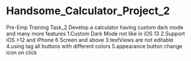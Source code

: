 # Handsome_Calculator_Project_2
Pre-Emp Training Task_2 Develop a calculator having custom dark mode and many more features
1.Custom Dark Mode not like in iOS 13
2.Support iOS >12 and iPhone 6 Screen and above
3.textViews are not editable
4.using tag all buttons with different colors
5.appearance button change icon on click
